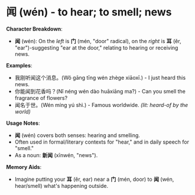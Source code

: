# **闻 (wén) - to hear; to smell; news**

**Character Breakdown**:  
- **闻** (wén): On the *left* is **门** (mén, "door" radical), on the *right* is **耳** (ěr, "ear")-suggesting "ear at the door," relating to hearing or receiving news.

**Examples**:  
- 我刚听闻这个消息。(Wǒ gāng tīng wén zhège xiāoxī.) - I just heard this news.  
- 你能闻到花香吗？(Nǐ néng wén dào huāxiāng ma?) - Can you smell the fragrance of flowers?  
- 闻名于世。(Wén míng yú shì.) - Famous worldwide. *(lit: heard-of by the world)*

**Usage Notes**:  
- **闻** (wén) covers both senses: hearing and smelling.  
- Often used in formal/literary contexts for "hear," and in daily speech for "smell."  
- As a noun: **新闻** (xīnwén, "news").

**Memory Aids**:  
- Imagine putting your **耳** (ěr, ear) near a **门** (mén, door) to **闻** (wén, hear/smell) what's happening outside.